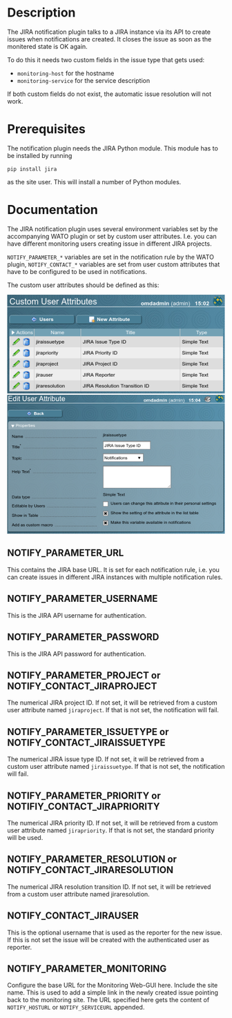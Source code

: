 # Description #

The JIRA notification plugin talks to a JIRA instance via its API to create issues when notifications are created. It closes the issue as soon as the monitered state is OK again.

To do this it needs two custom fields in the issue type that gets used:

* `monitoring-host` for the hostname
* `monitoring-service` for the service description

If both custom fields do not exist, the automatic issue resolution will not work.

# Prerequisites #

The notification plugin needs the JIRA Python module. This module has to be installed by running

    pip install jira

as the site user. This will install a number of Python modules.

# Documentation #

The JIRA notification plugin uses several environment variables set by the accompanying WATO plugin or set by custom user attributes. I.e. you can have different monitoring users creating issue in different JIRA projects.

`NOTIFY_PARAMETER_*` variables are set in the notification rule by the WATO plugin, `NOTIFY_CONTACT_*` variables are set from user custom attributes that have to be configured to be used in notifications.

The custom user attributes should be defined as this:

![Custom User Attributes](custom_user_attributes.png) ![Edit User Attribute](edit_user_attribute.png)

## NOTIFY_PARAMETER_URL ##

This contains the JIRA base URL. It is set for each notification rule, i.e. you can create issues in different JIRA instances with multiple notification rules.

## NOTIFY_PARAMETER_USERNAME ##

This is the JIRA API username for authentication.

## NOTIFY_PARAMETER_PASSWORD ##

This is the JIRA API password for authentication.

## NOTIFY_PARAMETER_PROJECT or NOTIFY_CONTACT_JIRAPROJECT ##

The numerical JIRA project ID. If not set, it will be retrieved from a custom user attribute named `jiraproject`. If that is not set, the notification will fail.

## NOTIFY_PARAMETER_ISSUETYPE or NOTIFY_CONTACT_JIRAISSUETYPE ##

The numerical JIRA issue type ID. If not set, it will be retrieved from a custom user attribute named `jiraissuetype`. If that is not set, the notification will fail.

## NOTIFY_PARAMETER_PRIORITY or NOTIFIY_CONTACT_JIRAPRIORITY ##

The numerical JIRA priority ID. If not set, it will be retrieved from a custom user attribute named `jirapriority`. If that is not set, the standard priority will be used.

## NOTIFY_PARAMETER_RESOLUTION or NOTIFY_CONTACT_JIRARESOLUTION ##

The numerical JIRA resolution transition ID. If not set, it will be retrieved from a custom user attribute named jiraresolution.

## NOTIFY_CONTACT_JIRAUSER ##

This is the optional username that is used as the reporter for the new issue. If this is not set the issue will be created with the authenticated user as reporter.

## NOTIFY_PARAMETER_MONITORING ##

Configure the base URL for the Monitoring Web-GUI here. Include the site name. This is used to add a simple link in the newly created issue pointing back to the monitoring site. The URL specified here gets the content of `NOTIFY_HOSTURL` or `NOTIFY_SERVICEURL` appended.
